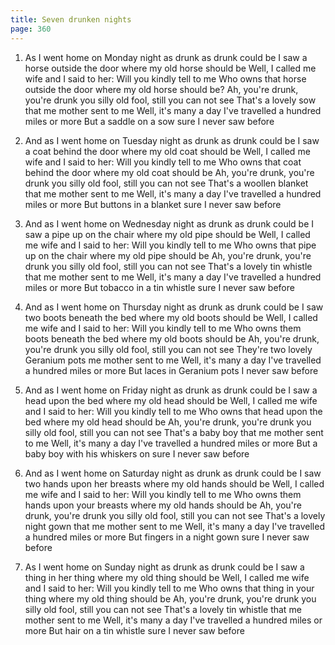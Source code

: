 ```yaml
---
title: Seven drunken nights
page: 360
---  
```



1.  As I went home on Monday night as drunk as drunk could be
I saw a horse outside the door where my old horse should be
Well, I called me wife and I said to her: Will you kindly tell to me
Who owns that horse outside the door where my old horse should be?
Ah, you're drunk,
you're drunk you silly old fool,
still you can not see
That's a lovely sow that me mother sent to me
Well, it's many a day I've travelled a hundred miles or more
But a saddle on a sow sure I never saw before


2. And as I went home on Tuesday night as drunk as drunk could be
I saw a coat behind the door where my old coat should be
Well, I called me wife and I said to her: Will you kindly tell to me
Who owns that coat behind the door where my old coat should be
Ah, you're drunk,
you're drunk you silly old fool,
still you can not see
That's a woollen blanket that me mother sent to me
Well, it's many a day I've travelled a hundred miles or more
But buttons in a blanket sure I never saw before


3. And as I went home on Wednesday night as drunk as drunk could be
I saw a pipe up on the chair where my old pipe should be
Well, I called me wife and I said to her: Will you kindly tell to me
Who owns that pipe up on the chair where my old pipe should be
Ah, you're drunk,
you're drunk you silly old fool,
still you can not see
That's a lovely tin whistle that me mother sent to me
Well, it's many a day I've travelled a hundred miles or more
But tobacco in a tin whistle sure I never saw before


4. And as I went home on Thursday night as drunk as drunk could be
I saw two boots beneath the bed where my old boots should be
Well, I called me wife and I said to her: Will you kindly tell to me
Who owns them boots beneath the bed where my old boots should be
Ah, you're drunk,
you're drunk you silly old fool,
still you can not see
They're two lovely Geranium pots me mother sent to me
Well, it's many a day I've travelled a hundred miles or more
But laces in Geranium pots I never saw before


5. And as I went home on Friday night as drunk as drunk could be
I saw a head upon the bed where my old head should be
Well, I called me wife and I said to her: Will you kindly tell to me
Who owns that head upon the bed where my old head should be
Ah, you're drunk,
you're drunk you silly old fool,
still you can not see
That's a baby boy that me mother sent to me
Well, it's many a day I've travelled a hundred miles or more
But a baby boy with his whiskers on sure I never saw before


6. And as I went home on Saturday night as drunk as drunk could be
I saw two hands upon her breasts where my old hands should be
Well, I called me wife and I said to her: Will you kindly tell to me
Who owns them hands upon your breasts where my old hands should be
Ah, you're drunk,
you're drunk you silly old fool,
still you can not see
That's a lovely night gown that me mother sent to me
Well, it's many a day I've travelled a hundred miles or more
But fingers in a night gown sure I never saw before


7. As I went home on Sunday night as drunk as drunk could be
I saw a thing in her thing where my old thing should be
Well, I called me wife and I said to her: Will you kindly tell to me
Who owns that thing in your thing where my old thing should be
Ah, you're drunk,
you're drunk you silly old fool,
still you can not see
That's a lovely tin whistle that me mother sent to me
Well, it's many a day I've travelled a hundred miles or more
But hair on a tin whistle sure I never saw before